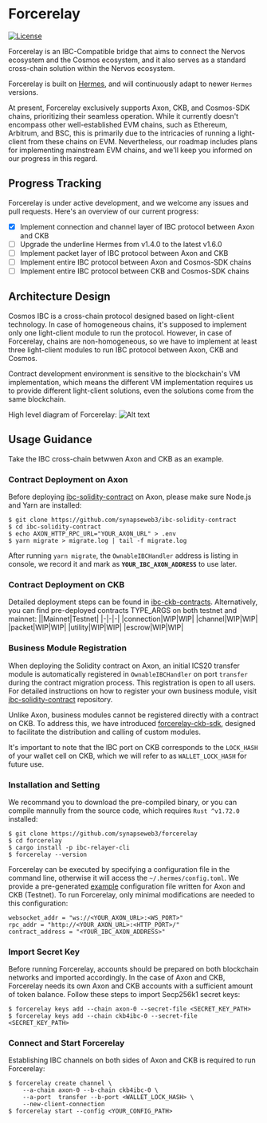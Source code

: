 # Forcerelay

[![License](https://img.shields.io/badge/License-Apache%202.0-blue.svg?logo=apache)](LICENSE)


Forcerelay is an IBC-Compatible bridge that aims to connect the Nervos ecosystem and the Cosmos ecosystem, and it also serves as a standard cross-chain solution within the Nervos ecosystem.

Forcerelay is built on [Hermes](https://github.com/informalsystems/hermes), and will continuously adapt to newer `Hermes` versions.

At present, Forcerelay exclusively supports Axon, CKB, and Cosmos-SDK chains, prioritizing their seamless operation. While it currently doesn't encompass other well-established EVM chains, such as Ethereum, Arbitrum, and BSC, this is primarily due to the intricacies of running a light-client from these chains on EVM. Nevertheless, our roadmap includes plans for implementing mainstream EVM chains, and we'll keep you informed on our progress in this regard.

## Progress Tracking
Forcerelay is under active development, and we welcome any issues and pull requests. Here's an overview of our current progress:
- [x] Implement connection and channel layer of IBC protocol between Axon and CKB
- [ ] Upgrade the underline Hermes from v1.4.0 to the latest v1.6.0
- [ ] Implement packet layer of IBC protocol between Axon and CKB
- [ ] Implement entire IBC protocol between Axon and Cosmos-SDK chains
- [ ] Implement entire IBC protocol between CKB and Cosmos-SDK chains

## Architecture Design
Cosmos IBC is a cross-chain protocol designed based on light-client technology. In case of homogeneous chains, it's supposed to implement only one light-client module to run the protocol. However, in case of Forcerelay, chains are non-homogeneous, so we have to implement at least three light-client modules to run IBC protocol between Axon, CKB and Cosmos.

Contract development environment is sensitive to the blockchain's VM implementation, which means the different VM implementation requires us to provide different light-client solutions, even the solutions come from the same blockchain.

High level diagram of Forcerelay:
![Alt text](docs/Forcerelay.jpg)

## Usage Guidance
Take the IBC cross-chain betwwen Axon and CKB as an example.

### Contract Deployment on Axon
Before deploying [ibc-solidity-contract](https://github.com/synapseweb3/ibc-solidity-contract) on Axon, please make sure Node.js and Yarn are installed:

```
$ git clone https://github.com/synapseweb3/ibc-solidity-contract
$ cd ibc-solidity-contract
$ echo AXON_HTTP_RPC_URL="YOUR_AXON_URL" > .env
$ yarn migrate > migrate.log | tail -f migrate.log
```

After running `yarn migrate`, the `OwnableIBCHandler` address is listing in console, we record it and mark as **`YOUR_IBC_AXON_ADDRESS`** to use later.

### Contract Deployment on CKB
Detailed deployment steps can be found in [ibc-ckb-contracts](https://github.com/synapseweb3/ibc-ckb-contracts). Alternatively, you can find pre-deployed contracts TYPE_ARGS on both testnet and mainnet:
||Mainnet|Testnet|
|-|-|-|
|connection|WIP|WIP|
|channel|WIP|WIP|
|packet|WIP|WIP|
|utility|WIP|WIP|
|escrow|WIP|WIP|

### Business Module Registration
When deploying the Solidity contract on Axon, an initial ICS20 transfer module is automatically registered in `OwnableIBCHandler` on port `transfer` during the contract migration process. This registration is open to all users. For detailed instructions on how to register your own business module, visit [ibc-solidity-contract](https://github.com/synapseweb3/ibc-solidity-contract) repository.

Unlike Axon, business modules cannot be registered directly with a contract on CKB. To address this, we have introduced [forcerelay-ckb-sdk](https://github.com/synapseweb3/forcerelay-ckb-sdk), designed to facilitate the distribution and calling of custom modules.

It's important to note that the IBC port on CKB corresponds to the `LOCK_HASH` of your wallet cell on CKB, which we will refer to as `WALLET_LOCK_HASH` for future use.

### Installation and Setting
We recommand you to download the pre-compiled binary, or you can compile mannully from the source code, which requires `Rust ^v1.72.0` installed:

```
$ git clone https://github.com/synapseweb3/forcerelay
$ cd forcerelay
$ cargo install -p ibc-relayer-cli
$ forcerelay --version
```

Forcerelay can be executed by specifying a configuration file in the command line, otherwise it will access the `~/.hermes/config.toml`. We provide a pre-generated [example](https://github.com/synapseweb3/forcerelay/blob/main/config.toml) configuration file written for Axon and CKB (Testnet). To run Forcerelay, only minimal modifications are needed to this configuration:

```
websocket_addr = "ws://<YOUR_AXON_URL>:<WS_PORT>"
rpc_addr = "http://<YOUR_AXON_URL>:<HTTP_PORT>/"
contract_address = "<YOUR_IBC_AXON_ADDRESS>"
```

### Import Secret Key
Before running Forcerelay, accounts should be prepared on both blockchain networks and imported accordingly. In the case of Axon and CKB, Forcerelay needs its own Axon and CKB accounts with a sufficient amount of token balance. Follow these steps to import Secp256k1 secret keys:

```
$ forcerelay keys add --chain axon-0 --secret-file <SECRET_KEY_PATH>
$ forcerelay keys add --chain ckb4ibc-0 --secret-file <SECRET_KEY_PATH>
```

### Connect and Start Forcerelay
Establishing IBC channels on both sides of Axon and CKB is required to run Forcerelay:

```
$ forcerelay create channel \
    --a-chain axon-0 --b-chain ckb4ibc-0 \
    --a-port  transfer --b-port <WALLET_LOCK_HASH> \
    --new-client-connection
$ forcerelay start --config <YOUR_CONFIG_PATH>
```
